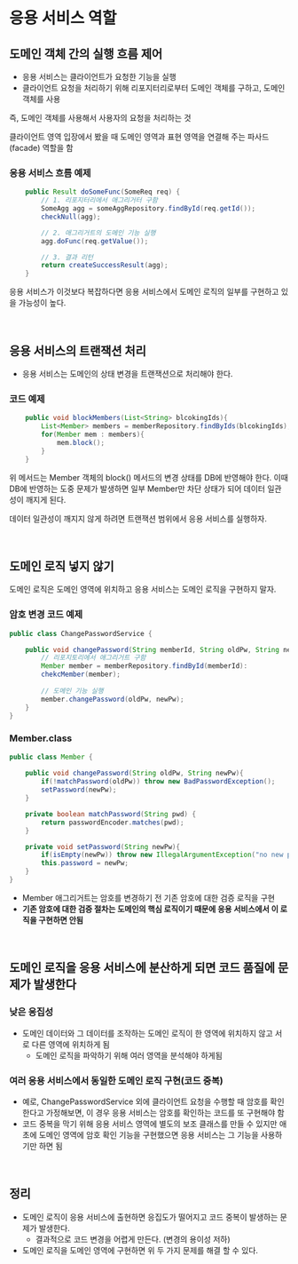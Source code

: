 # 응용 서비스 역할

## 도메인 객체 간의 실행 흐름 제어

- 응용 서비스는 클라이언트가 요청한 기능을 실행
- 클라이언트 요청을 처리하기 위해 리포지터리로부터 도메인 객체를 구하고, 도메인 객체를 사용

즉, 도메인 객체를 사용해서 사용자의 요청을 처리하는 것

클라이언트 영역 입장에서 봤을 때 도메인 영역과 표현 영역을 연결해 주는 파사드(facade) 역할을 함

### 응용 서비스 흐름 예제

~~~java
    public Result doSomeFunc(SomeReq req) {
        // 1. 리포지터리에서 애그리거터 구함
        SomeAgg agg = someAggRepository.findById(req.getId());
        checkNull(agg);

        // 2. 애그리거트의 도메인 기능 실행
        agg.doFunc(req.getValue());

        // 3. 결과 리턴
        return createSuccessResult(agg);
    }
~~~

응용 서비스가 이것보다 복잡하다면 응용 서비스에서 도메인 로직의 일부를 구현하고 있을 가능성이 높다.

</br >

## 응용 서비스의 트랜잭션 처리

- 응용 서비스는 도메인의 상태 변경을 트랜잭션으로 처리해야 한다.

### 코드 예제

~~~java
    public void blockMembers(List<String> blcokingIds){
        List<Member> members = memberRepository.findByIds(blcokingIds);
        for(Member mem : members){
            mem.block();
        }
    }
~~~

위 메서드는 Member 객체의 block() 메서드의 변경 상태를 DB에 반영해야 한다. 이때 DB에 반영하는 도중 문제가 발생하면 일부 Member만 차단 상태가 되어 데이터 일관성이 깨지게 된다.

데이터 일관성이 깨지지 않게 하려면 트랜잭션 범위에서 응용 서비스를 실행하자.

</br >

## 도메인 로직 넣지 않기

도메인 로직은 도메인 영역에 위치하고 응용 서비스는 도메인 로직을 구현하지 말자.

### 암호 변경 코드 예제

```java
public class ChangePasswordService {

    public void changePassword(String memberId, String oldPw, String newPw) {
        // 리포지토리에서 애그리거트 구함
        Member member = memberRepository.findById(memberId):
        chekcMember(member);
      
        // 도메인 기능 실행
        member.changePassword(oldPw, newPw);
    }
}
```

### Member.class

~~~java
public class Member {
    
    public void changePassword(String oldPw, String newPw){
        if(!matchPassword(oldPw)) throw new BadPasswordException();
        setPassword(newPw);
    }

    private boolean matchPassword(String pwd) {
        return passwordEncoder.matches(pwd);
    }

    private void setPassword(String newPw){
        if(isEmpty(newPw)) throw new IllegalArgumentException("no new password");
        this.password = newPw;
    }
}
~~~

- Member 애그리거트는 암호를 변경하기 전 기존 암호에 대한 검증 로직을 구현
- **기존 암호에 대한 검증 절차는 도메인의 핵심 로직이기 때문에 응용 서비스에서 이 로직을 구현하면 안됨**

</br >

## 도메인 로직을 응용 서비스에 분산하게 되면 코드 품질에 문제가 발생한다

### 낮은 응집성

- 도메인 데이터와 그 데이터를 조작하는 도메인 로직이 한 영역에 위치하지 않고 서로 다른 영역에 위치하게 됨
  - 도메인 로직을 파악하기 위해 여러 영역을 분석해야 하게됨

### 여러 응용 서비스에서 동일한 도메인 로직 구현(코드 중복)

- 예로, ChangePasswordService 외에 클라이언트 요청을 수행할 때 암호를 확인한다고 가정해보면, 이 경우 응용 서비스는 암호를 확인하는 코드를 또 구현해야 함
- 코드 중복을 막기 위해 응용 서비스 영역에 별도의 보조 클래스를 만들 수 있지만 애초에 도메인 영역에 암호 확인 기능을 구현했으면 응용 서비스는 그 기능을 사용하기만 하면 됨

</br >

## 정리

- 도메인 로직이 응용 서비스에 출현하면 응집도가 떨어지고 코드 중복이 발생하는 문제가 발생한다.
  - 결과적으로 코드 변경을 어렵게 만든다. (변경의 용이성 저하)
- 도메인 로직을 도메인 영역에 구현하면 위 두 가지 문제를 해결 할 수 있다.